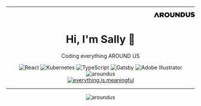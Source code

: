 <hr />
<div align="right">
  <img src="assets/images/logo.png" alt="aroundus" height="14" />
</div>
<h1 align="center">Hi, I'm Sally 👋</h1>
<p align="center">Coding everything AROUND US</p>
<div align="center">
  <img src="https://cdn.jsdelivr.net/npm/simple-icons@3.0.1/icons/react.svg" alt="React" height="40" width="40" />
  <img src="https://cdn.jsdelivr.net/npm/simple-icons@3.0.1/icons/kubernetes.svg" alt="Kubernetes" height="40" width="40" />
  <img src="https://cdn.jsdelivr.net/npm/simple-icons@3.0.1/icons/typescript.svg" alt="TypeScript" height="40" width="40" />
  <img src="https://cdn.jsdelivr.net/npm/simple-icons@3.0.1/icons/gatsby.svg" alt="Gatsby" height="40" width="40" />
  <img src="https://cdn.jsdelivr.net/npm/simple-icons@3.0.1/icons/adobeillustrator.svg" alt="Adobe Illustrator" height="40" width="40" />
</div>
<div align="center">
  <img src="https://github-readme-stats.vercel.app/api?username=aroundus&icon_color=9e9e9e&text_color=616161&hide_border=true&hide_title=true&show_icons=true&hide_rank=true&include_all_commits=true" alt="aroundus" />
</div>
<div align="center">
  <a href="https://instagram.com/everything.is.meaningful" target="_blank">
    <img src="https://cdn.jsdelivr.net/npm/simple-icons@3.0.1/icons/instagram.svg" alt="everything.is.meaningful" height="28" width="28" />
  </a>
</div>
<hr />
<div align="center">
  <img src="https://komarev.com/ghpvc/?username=aroundus&style=plastic&label=Stalker+visits" alt="aroundus" />
</div>
